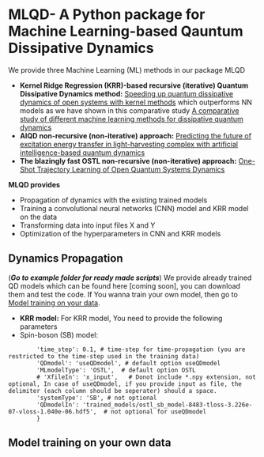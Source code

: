 # MLQD- A Python package for Machine Learning-based Qauntum Dissipative Dynamics
We provide three Machine Learning (ML) methods in our package MLQD
* **Kernel Ridge Regression (KRR)-based recursive (iterative) Quantum Dissipative Dynamics method:** [Speeding up quantum dissipative dynamics of open systems with kernel methods](https://iopscience.iop.org/article/10.1088/1367-2630/ac3261 "Named link title")  which outperforms NN models as we have shown in this comparative study [A comparative study of different machine learning methods for dissipative quantum dynamics](https://dx.doi.org/10.1088/2632-2153/ac9a9d "Named link title")
* **AIQD non-recursive  (non-iterative) approach:** [Predicting the future of excitation energy transfer in light-harvesting complex with artificial intelligence-based quantum dynamics](https://doi.org/10.1038/s41467-022-29621-w "Named link title") 
* **The blazingly fast OSTL non-recursive (non-iterative) approach:** [One-Shot Trajectory Learning of Open Quantum Systems Dynamics]( https://doi.org/10.1021/acs.jpclett.2c01242 "Named link title")

**MLQD provides**

* Propagation of dynamics with the existing trained models
* Training a convolutional neural networks (CNN) model and KRR model on the data
* Transforming data into input files X and Y
* Optimization of the hyperparameters in CNN and KRR models  

## Dynamics Propagation <a name="propagation"></a>
(***Go to example folder for ready made scripts***)
We provide already trained QD models which can be found here [coming soon], you can download them and test the code. If You wanna train your own model, then go to [Model training on your data](#training).

* **KRR model:**
For KRR model, You need to provide the following parameters
* Spin-boson (SB) model:
```param={ 'time': 20, # propagation time in picoseconds (ps)
        'time_step': 0.1, # time-step for time-propagation (you are restricted to the time-step used in the training data)
        'QDmodel': 'useQDmodel', # default option useQDmodel
        'MLmodelType': 'OSTL',  # default option OSTL
        # 'XfileIn': 'x_input',   # Donot include *.npy extension, not optional, In case of useQDmodel, if you provide input as file, the delimiter (each column should be seperater) should a space.  
        'systemType': 'SB', # not optional  
        'QDmodelIn': 'trained_models/ostl_sb_model-8483-tloss-3.226e-07-vloss-1.040e-06.hdf5',  # not optional for useQDmodel
        }
```



## Model training on your own data <a name="training"></a>
